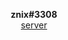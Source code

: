 <p align="center">
  <b>znix#3308</b><br>
  <a href="https://discord.com/invite/9Ef5t2fMkk">server</a>
</p>
